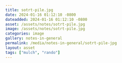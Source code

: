 ```yaml
---
title: sotrt-pile.jpg
date: 2024-01-16 01:12:10 -0800
dateadded: 2024-01-16 01:12:10 -0800
asset: /assets/notes/sotrt-pile.jpg
image: /assets/notes/sotrt-pile.jpg
categories: image
gallery: notes-in-general
permalink: /media/notes-in-general/sotrt-pile-jpg
layout: asset
tags: ["mulch", "rando"]
--- 
```

